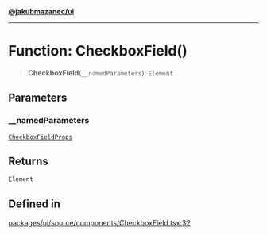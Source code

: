 [**@jakubmazanec/ui**](../README.md)

---

# Function: CheckboxField()

> **CheckboxField**(`__namedParameters`): `Element`

## Parameters

### \_\_namedParameters

[`CheckboxFieldProps`](../type-aliases/CheckboxFieldProps.md)

## Returns

`Element`

## Defined in

[packages/ui/source/components/CheckboxField.tsx:32](https://github.com/jakubmazanec/tools/blob/0633c96618f3c6692ade528aee0f27ac091468a5/packages/ui/source/components/CheckboxField.tsx#L32)
